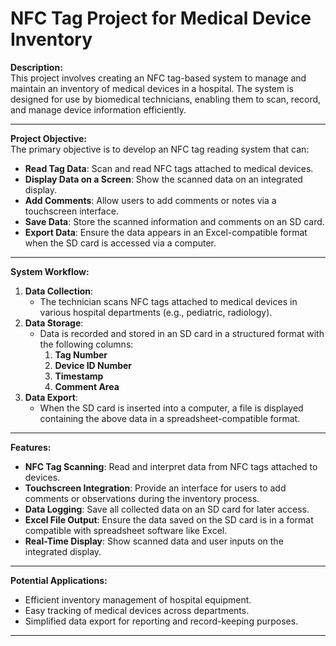 # NFC Tag Project for Medical Device Inventory

**Description:**  
This project involves creating an NFC tag-based system to manage and maintain an inventory of medical devices in a hospital. The system is designed for use by biomedical technicians, enabling them to scan, record, and manage device information efficiently.

---

**Project Objective:**  
The primary objective is to develop an NFC tag reading system that can:  
- **Read Tag Data**: Scan and read NFC tags attached to medical devices.  
- **Display Data on a Screen**: Show the scanned data on an integrated display.  
- **Add Comments**: Allow users to add comments or notes via a touchscreen interface.  
- **Save Data**: Store the scanned information and comments on an SD card.  
- **Export Data**: Ensure the data appears in an Excel-compatible format when the SD card is accessed via a computer.

---

**System Workflow:**  
1. **Data Collection**:  
   - The technician scans NFC tags attached to medical devices in various hospital departments (e.g., pediatric, radiology).  
2. **Data Storage**:  
   - Data is recorded and stored in an SD card in a structured format with the following columns:  
     1. **Tag Number**  
     2. **Device ID Number**  
     3. **Timestamp**  
     4. **Comment Area**  
3. **Data Export**:  
   - When the SD card is inserted into a computer, a file is displayed containing the above data in a spreadsheet-compatible format.

---

**Features:**  
- **NFC Tag Scanning**: Read and interpret data from NFC tags attached to devices.  
- **Touchscreen Integration**: Provide an interface for users to add comments or observations during the inventory process.  
- **Data Logging**: Save all collected data on an SD card for later access.  
- **Excel File Output**: Ensure the data saved on the SD card is in a format compatible with spreadsheet software like Excel.  
- **Real-Time Display**: Show scanned data and user inputs on the integrated display.

---

**Potential Applications:**  
- Efficient inventory management of hospital equipment.  
- Easy tracking of medical devices across departments.  
- Simplified data export for reporting and record-keeping purposes.  

---
